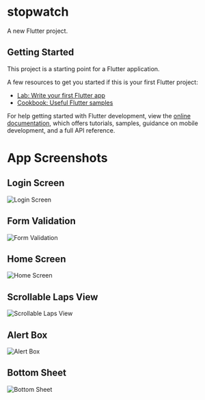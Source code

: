 # stopwatch

A new Flutter project.

## Getting Started

This project is a starting point for a Flutter application.

A few resources to get you started if this is your first Flutter project:

- [Lab: Write your first Flutter app](https://docs.flutter.dev/get-started/codelab)
- [Cookbook: Useful Flutter samples](https://docs.flutter.dev/cookbook)

For help getting started with Flutter development, view the
[online documentation](https://docs.flutter.dev/), which offers tutorials,
samples, guidance on mobile development, and a full API reference.
# App Screenshots

## Login Screen
![Login Screen](https://github.com/KhawajaTanzeelUrRehman/stopwatch/assets/77752933/c9a9b17f-0ef2-4c3c-b0b8-232c46c61b29)

## Form Validation
![Form Validation](https://github.com/KhawajaTanzeelUrRehman/stopwatch/assets/77752933/902c7499-39c9-4903-b03a-f8ab76893041)

## Home Screen
![Home Screen](https://github.com/KhawajaTanzeelUrRehman/stopwatch/assets/77752933/e7ea2aa5-8e09-44dd-9bc6-b41224eaef9a)

## Scrollable Laps View
![Scrollable Laps View](https://github.com/KhawajaTanzeelUrRehman/stopwatch/assets/77752933/a10e2564-d7a1-48cf-bc78-25f29a3e65dd)

## Alert Box
![Alert Box](https://github.com/KhawajaTanzeelUrRehman/stopwatch/assets/77752933/a81d206d-2263-457b-95d7-b5d99d257926)

## Bottom Sheet
![Bottom Sheet](https://github.com/KhawajaTanzeelUrRehman/stopwatch/assets/77752933/c3065301-556e-4bea-a636-5f24ade721a0)

